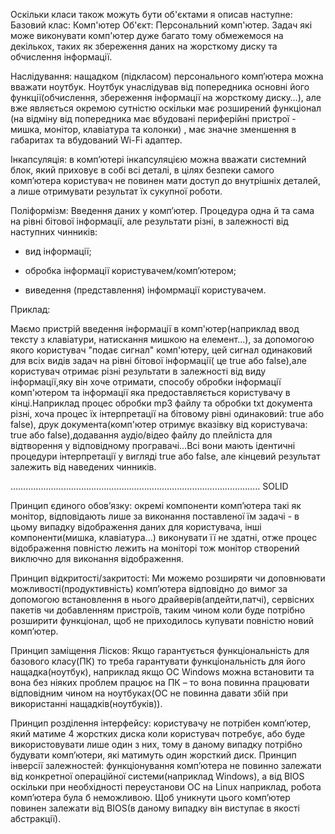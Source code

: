 ﻿Оскільки класи також можуть бути об'єктами я описав наступне:
Базовий клас: Комп'ютер 
Об'єкт: Персональний комп'ютер.
Задач які може виконувати комп'ютер дуже багато тому обмежемося на декількох, таких як збереження даних  на жорсткому диску та обчислення інформації.

Наслідування: нащадком (підкласом) персонального комп’ютера  можна вважати ноутбук. Ноутбук  унаслідував від попередника основні його функції(обчислення, збереження інформації на жорсткому диску…), але вже являється окремою сутністю оскільки має розширений функціонал (на відміну від попередника має вбудовані периферійні пристрої  - мишка, монітор, клавіатура та колонки) , має значне зменшення в габаритах та вбудований Wi-Fi адаптер.

Інкапсуляція: в комп’ютері інкапсуляцією можна вважати системний блок, який приховує в собі всі деталі, в цілях безпеки самого комп’ютера   користувач  не повинен мати доступ до внутрішніх деталей, а лише отримувати результат їх сукупної роботи.

Поліформізм: Введення даних у комп’ютер. Процедура одна й та сама на рівні бітової інформації, але результати різні, в залежності від наступних чинників:

- вид інформації;

- обробка інформації користувачем/комп’ютером;

- виведення (представлення) інфомрмації користувачем. 

Приклад:

Маємо пристрій введення інформації в комп'ютер(наприклад ввод тексту з клавіатури, натискання мишкою на елемент...), за допомогою якого користувач "подає сигнал" комп'ютеру, цей сигнал одинаковий для всіх видів задач на рівні бітової інформації( це true або false),але користувач отримає різні результати в залежності від виду інформації,яку він хоче отримати, способу обробки інформації комп'ютером та інформації яка предоставляється користувачу в кінці.Наприклад процес обробки mp3 файлу та обробки txt документа різні, хоча процес їх інтерпретації на бітовому рівні одинаковий: true або false), друк документа(комп'ютер отримує вказівку від користувача: true або false),додавання аудіо/відео файлу до плейліста для  відтворення у відповідному програвачі...Всі вони мають ідентичні процедури інтерпретації у вигляді true або false, але кінцевий результат залежить від наведених чинників.




………………………………………………………………………………………
SOLID

Принцип єдиного обов’язку:  окремі компоненти комп’ютера  такі як монітор, відповідають лише за виконання  поставленої  їм задачі  - в цьому випадку відображення даних для користувача, інші компоненти(мишка, клавіатура...) виконувати її не здатні, отже процес відображення повністю лежить на моніторі тож  монітор створений виключно для виконання відображення.

Принцип відкритості/закритості:  Ми можемо розширяти чи доповнювати можливості(продуктивність) комп’ютера відповідно до вимог за допомогою встановлення в нього драйверів(апдейти,патчі), сервісних пакетів чи добавленням пристроїв, таким чином коли буде потрібно розширити функціонал, щоб не приходилось купувати повністю новий комп’ютер.  

Принцип замiщення Лісков:  Якщо гарантується функціональність для базового класу(ПК) то треба гарантувати функціональність для його нащадка(ноутбук), наприклад якщо ОС Windows можна встановити  та вона  без ніяких проблем  працює на ПК –  то вона повинна  працювати відповідним чином на ноутбуках(ОС не повинна давати збій при використанні нащадків(ноутбуків)).

Принцип розділення інтерфейсу:  користувачу не потрібен комп’ютер, який матиме 4 жорстких диска коли користувач потребує, або буде використовувати лише один з них, тому в даному випадку потрібно будувати комп’ютери, які матимуть один жорсткий диск.
Принцип інверсії залежностей:  функціонування комп’ютера не повинно залежати від конкретної операційної  системи(наприклад Windows), а від BIOS оскільки при необхідності переустанови ОС на Linux наприклад, робота комп’ютера була б неможливою. Щоб уникнути цього комп’ютер повинен залежати від  BIOS(в даному випадку він виступає в якості абстракції).



